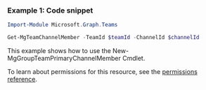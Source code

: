 ### Example 1: Code snippet

```powershellImport-Module Microsoft.Graph.Teams

Get-MgTeamChannelMember -TeamId $teamId -ChannelId $channelId
```
This example shows how to use the New-MgGroupTeamPrimaryChannelMember Cmdlet.
To learn about permissions for this resource, see the [permissions reference](/graph/permissions-reference).

